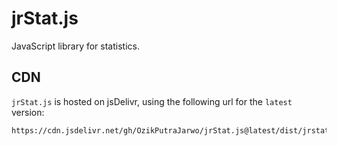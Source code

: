# jrStat.js
JavaScript library for statistics.

## CDN

`jrStat.js` is hosted on jsDelivr, using the following url for the `latest` version:

```
https://cdn.jsdelivr.net/gh/OzikPutraJarwo/jrStat.js@latest/dist/jrstat.min.js
```